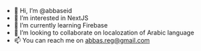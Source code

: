 - 👋 Hi, I’m @abbaseid
- 👀 I’m interested in NextJS
- 🌱 I’m currently learning Firebase
- 💞️ I’m looking to collaborate on localozation of Arabic language
- 📫 You can reach me on abbas.reg@gmail.com

<!---
abbaseid/abbaseid is a ✨ special ✨ repository because its `README.md` (this file) appears on your GitHub profile.
You can click the Preview link to take a look at your changes.
--->
